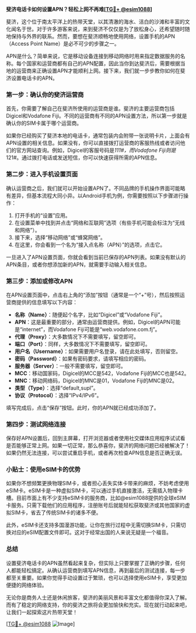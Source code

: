 **斐济电话卡如何设置APN？轻松上网不再难[[TG💪+ @esim1088](https://t.me/s/esim1088)]**

斐济，这个位于南太平洋上的热带天堂，以其清澈的海水、洁白的沙滩和丰富的文化闻名于世。对于许多游客来说，来到斐济不仅仅是为了放松身心，还希望随时随地保持与外界的联系。然而，要想在斐济顺畅地使用网络，设置手机的APN（Access Point Name）是必不可少的步骤之一。

APN是什么？简单来说，它是移动设备连接到移动网络时用来指定数据服务的名称。每个国家和运营商都有自己的APN配置，因此当你到达斐济后，需要根据当地的运营商来正确设置APN才能顺利上网。接下来，我们就一步步教你如何在斐济设置电话卡的APN。

### 第一步：确认你的斐济运营商

首先，你需要了解自己在斐济所使用的运营商是谁。斐济的主要运营商包括Digicel和Vodafone Fiji。不同的运营商有不同的APN设置方法，所以第一步就是确认你的SIM卡属于哪个运营商。

如果你已经购买了斐济本地的电话卡，通常包装内会附带一张说明卡片，上面会有APN设置的相关信息。如果没有，你可以直接拨打运营商的客服热线或者访问他们的官方网站查询。例如，Digicel的客服号码是*111#，而Vodafone Fiji则是*121#。通过拨打电话或发送短信，你可以快速获得所需的APN信息。

### 第二步：进入手机设置页面

确认运营商之后，我们就可以开始设置APN了。不同品牌的手机操作界面可能略有差异，但基本流程大同小异。以Android手机为例，你需要按照以下步骤进行操作：

1. 打开手机的“设置”应用。
2. 在设置菜单中找到并点击“网络和互联网”选项（有些手机可能会标注为“无线和网络”）。
3. 接下来，选择“移动网络”或“蜂窝网络”。
4. 在这里，你会看到一个名为“接入点名称（APN）”的选项，点击它。

一旦进入了APN设置页面，你就会看到当前已保存的APN列表。如果没有默认的APN条目，或者你想添加新的APN，就需要手动输入相关信息。

### 第三步：添加或修改APN

在APN设置页面中，点击右上角的“添加”按钮（通常是一个“+”号），然后按照运营商提供的信息填写以下内容：

- **名称（Name）**：随便起个名字，比如“Digicel”或“Vodafone Fiji”。
- **APN**：这是最重要的部分，通常由运营商提供。例如，Digicel的APN可能是“internet”，而Vodafone Fiji可能是“web.vodafone.com.fj”。
- **代理（Proxy）**：大多数情况下不需要填写，留空即可。
- **端口（Port）**：同样，大多数情况下不需要填写，留空即可。
- **用户名（Username）**：如果需要用户名登录，请在此处填写，否则留空。
- **密码（Password）**：如果有密码要求，请填写相应的密码。
- **服务器（Server）**：一般不需要填写，留空即可。
- **MCC**：移动国家码，Digicel的MCC是542，Vodafone Fiji的MCC也是542。
- **MNC**：移动网络码，Digicel的MNC是01，Vodafone Fiji的MNC是02。
- **类型（Type）**：选择“default,supl”。
- **协议（Protocol）**：选择“IPv4/IPv6”。

填写完成后，点击“保存”按钮。此时，你的APN就已经成功添加了。

### 第四步：测试网络连接

保存好APN设置后，回到主屏幕，打开浏览器或者使用社交媒体应用程序试试看是否能够正常上网。如果一切正常，那么恭喜你，斐济的网络问题已经被解决了！如果仍然无法连接，可以尝试重启手机，或者再次检查APN信息是否正确无误。

### 小贴士：使用eSIM卡的优势

如果你不想频繁更换物理SIM卡，或者担心丢失实体卡带来的麻烦，不妨考虑使用eSIM卡。eSIM卡是一种虚拟SIM卡，可以通过手机直接激活，无需插入物理卡槽。目前市面上有不少支持eSIM卡的服务商，比如@esim1088提供的全球eSIM卡服务。只需下载他们的应用程序，注册账号后就能轻松获取斐济或其他国家的虚拟SIM卡，省去了传统SIM卡的诸多不便。

此外，eSIM卡还支持多国漫游功能，让你在旅行过程中无需切换SIM卡，只需切换对应的eSIM配置文件即可。这对于经常出国的人来说无疑是一个福音。

### 总结

设置斐济电话卡的APN虽然看起来复杂，但实际上只要掌握了正确的步骤，任何人都能轻松搞定。从确认运营商到填写APN信息，再到最后的测试连接，每一步都至关重要。如果你觉得手动设置过于繁琐，也可以选择使用eSIM卡，享受更加便捷的网络体验。

无论你是商务人士还是休闲旅客，斐济的美丽风景和丰富文化都值得你深入了解。而有了稳定的网络支持，你的斐济之旅将会更加愉快和充实。现在就行动起来吧，让我们一起探索这片热带天堂！

[[TG💪+ @esim1088](https://t.me/s/esim1088) ![Image](https://i.postimg.cc/4NQfJmqS/Snipaste-2025-05-13-00-14-12.png)]